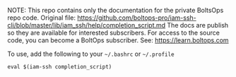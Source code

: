 <!-- note marker start -->
NOTE: This repo contains only the documentation for the private BoltsOps repo code.
Original file: https://github.com/boltops-pro/iam-ssh-cli/blob/master/lib/iam_ssh/help/completion_script.md
The docs are publish so they are available for interested subscribers.
For access to the source code, you can become a BoltOps subscriber.
See: https://learn.boltops.com

<!-- note marker end -->

To use, add the following to your `~/.bashrc` or `~/.profile`

    eval $(iam-ssh completion_script)
